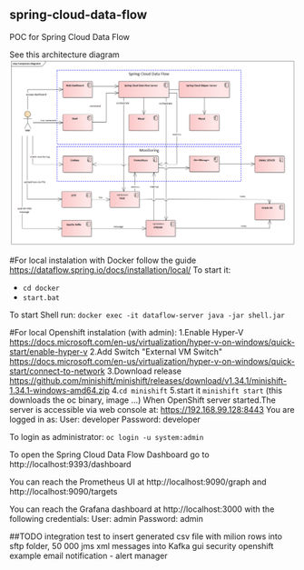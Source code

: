## spring-cloud-data-flow
POC for Spring Cloud Data Flow

See this architecture diagram ![Architecture diagram](architecture.png?raw=true "Title")


#For local instalation with Docker follow the guide https://dataflow.spring.io/docs/installation/local/
To start it:
- `cd docker`
- `start.bat`

To start Shell run:
`docker exec -it dataflow-server java -jar shell.jar`

#For local Openshift instalation (with admin):
1.Enable Hyper-V https://docs.microsoft.com/en-us/virtualization/hyper-v-on-windows/quick-start/enable-hyper-v
2.Add Switch "External VM Switch" https://docs.microsoft.com/en-us/virtualization/hyper-v-on-windows/quick-start/connect-to-network
3.Download release https://github.com/minishift/minishift/releases/download/v1.34.1/minishift-1.34.1-windows-amd64.zip
4.`cd minishift`
5.start it `minishift start`  (this downloads the oc binary, image ...)
When OpenShift server started.The server is accessible via web console at: https://192.168.99.128:8443
You are logged in as:
User:     developer
Password: developer

To login as administrator: `oc login -u system:admin`


To open the Spring Cloud Data Flow Dashboard go to http://localhost:9393/dashboard

You can reach the Prometheus UI at http://localhost:9090/graph and http://localhost:9090/targets

You can reach the Grafana dashboard at http://localhost:3000 with the following credentials:
User: admin
Password: admin

##TODO 
integration test to insert generated csv file with milion rows into sftp folder, 50 000 jms xml messages into Kafka 
gui security
openshift example
email notification - alert manager
